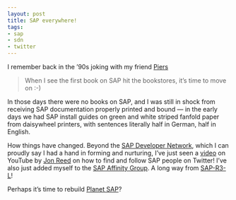 ```yaml
---
layout: post
title: SAP everywhere!
tags:
- sap
- sdn
- twitter
---
```



I remember back in the ’90s joking with my friend [Piers](http://www.piersharding.com/blog)

> When I see the first book on SAP hit the bookstores, it’s time to move on :-)

In those days there were no books on SAP, and I was still in shock from receiving SAP documentation properly printed and bound — in the early days we had SAP install guides on green and white striped fanfold paper from daisywheel printers, with sentences literally half in German, half in English.

How things have changed. Beyond the [SAP Developer Network](http://www.sdn.sap.com), which I can proudly say I had a hand in forming and nurturing, I’ve just seen a [video](http://www.youtube.com/watch?v=cJ-NbF4Nw8A) on YouTube by [Jon Reed](http://jonerp.com) on how to find and follow SAP people on Twitter! I’ve also just added myself to the [SAP Affinity Group](http://wiki.zsapping.com/pub:twitter:groups:sap:index). A long way from [SAP-R3-L](https://www.sdn.sap.com/irj/scn/weblogs?blog=/pub/wlg/1973)!

Perhaps it’s time to rebuild [Planet SAP](/undefined/)?


